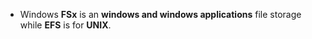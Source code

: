 * Windows **FSx** is an **windows and windows applications** file storage while **EFS** is for **UNIX**.
